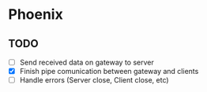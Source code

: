 ﻿# Phoenix

## TODO
- [ ] Send received data on gateway to server
- [x] Finish pipe comunication between gateway and clients
- [ ] Handle errors (Server close, Client close, etc)
